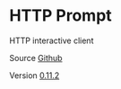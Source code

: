 # HTTP Prompt

HTTP interactive client

Source [Github](https://github.com/eliangcs/http-prompt)

Version [0.11.2](https://github.com/eliangcs/http-prompt/releases/tag/v0.11.2)
